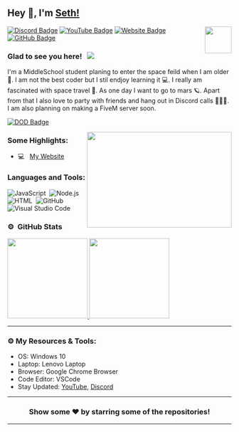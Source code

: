 ## Hey 👋, I'm [Seth!](https://github.com/seththekings/)

<img align="right" height="60" width="60" alt="" src="http://sethhalsey.me/pfp.jpg" />

[![Discord Badge](https://img.shields.io/badge/-Discord-0e76a8?style=flat-square&logo=Discord&logoColor=white)](https://sethhalsey.me/discord)
[![YouTube Badge](https://img.shields.io/badge/-YouTube-e02828?style=flat-square&logo=YouTube&logoColor=white)](https://sethhalsey.me/youtube)
[![Website Badge](https://img.shields.io/badge/Website-3b5998?style=flat-square&logo=google-chrome&logoColor=white)](https://sethhalsey.me/)
[![GitHub Badge](https://img.shields.io/badge/-GitHub-ffffff?style=flat-square&logo=Github&logoColor=black)](https://sethhalsey.me/github)

### Glad to see you here! &nbsp; ![](https://komarev.com/ghpvc/?username=Itz-Hyperz&label=Views&color=blue&style=plastic)

I'm a MiddleSchool student planing to enter the space feild when I am older 🚀. I am not the best coder but I stil endjoy learning it 💻. I really am fascinated with space travel 🌌. As one day I want to go to mars 🪐. Apart from that I also love to party with friends and hang out in Discord calls 👨🏻‍💻. I am also planning on making a FiveM server soon.

[![DOD Badge](https://img.shields.io/badge/TEAM-DEVING%20ON%20DISCORD-17a6ec?style=for-the-badge)](https://github.com/devingondiscord)

<img align="right" height="215" width="325" alt="" src="https://cdn.dribbble.com/users/416610/screenshots/4801105/coding_desk_flat_vector_ui_ux_design_illustration_motion_animation_gif2.gif" />


### Some Highlights:

- 💻 &nbsp; [My Website](sethhalsey.me)

### Languages and Tools:

![JavaScript](https://img.shields.io/badge/-JavaScript-333333?style=flat&logo=javascript)&nbsp;
![Node.js](https://img.shields.io/badge/-Node.js-333333?style=flat&logo=node.js)&nbsp;
![HTML](https://img.shields.io/badge/-HTML-333333?style=flat&logo=HTML5)&nbsp;
![GitHub](https://img.shields.io/badge/-GitHub-333333?style=flat&logo=github)&nbsp;
![Visual Studio Code](https://img.shields.io/badge/-Visual%20Studio%20Code-333333?style=flat&logo=visual-studio-code&logoColor=007ACC)&nbsp;

### ⚙️ &nbsp;GitHub Stats

<p align="left">
<a href="https://github.com/SethTheKings">
  <img height="180em" src="https://github-readme-stats-eight-theta.vercel.app/api?username=Itz-Hyperz&show_icons=true&theme=react&include_all_commits=true&count_private=true"/>
  <img height="180em" src="https://github-readme-stats-eight-theta.vercel.app/api/top-langs/?username=Itz-Hyperz&layout=compact&langs_count=8&theme=react"/>
</a>
</p>

---

### ⚙️ My Resources & Tools:

- OS: Windows 10
- Laptop: Lenovo Laptop
- Browser: Google Chrome Browser
- Code Editor: VSCode
- Stay Updated: [YouTube](https://www.youtube.com/channel/UCR3SrWsSgD4aM79MtjN68jA), [Discord](sethhalsey.me/discord)

---

<h3 align=center>Show some ❤️ by starring some of the repositories!</h3>

---
